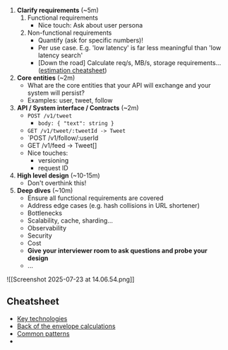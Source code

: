 
1. **Clarify requirements** (~5m)
	1. Functional requirements
		- Nice touch: Ask about user persona
	2. Non-functional requirements
		- Quantify (ask for specific numbers)!
		- Per use case. E.g. 'low latency' is far less meaningful than 'low latency search'
		- [Down the road] Calculate req/s, MB/s, storage requirements... ([estimation cheatsheet](https://www.hellointerview.com/blog/mastering-estimation))
2. **Core entities** (~2m)
	- What are the core entities that your API will exchange and your system will persist?
	- Examples: user, tweet, follow
3. **API / System interface / Contracts** (~2m)
	- `POST /v1/tweet`
		- `body: { "text": string }`
	- `GET /v1/tweet/:tweetId -> Tweet`
	- `POST /v1/follow/:userId
	- GET /v1/feed -> Tweet[]
	- Nice touches:
		- versioning
		- request ID
4. **High level design** (~10-15m)
	- Don't overthink this!
5. **Deep dives** (~10m)
	- Ensure all functional requirements are covered
	- Address edge cases (e.g. hash collisions in URL shortener)
	- Bottlenecks
	- Scalability, cache, sharding...
	- Observability
	- Security
	- Cost
	- **Give your interviewer room to ask questions and probe your design**
	- ...

![[Screenshot 2025-07-23 at 14.06.54.png]]

## Cheatsheet

- [Key technologies](https://www.hellointerview.com/learn/system-design/in-a-hurry/key-technologies)
- [Back of the envelope calculations](https://www.hellointerview.com/blog/mastering-estimation)
- [Common patterns](https://www.hellointerview.com/learn/system-design/in-a-hurry/patterns)
- 